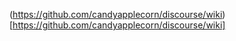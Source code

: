 (https://github.com/candyapplecorn/discourse/wiki)[https://github.com/candyapplecorn/discourse/wiki]
